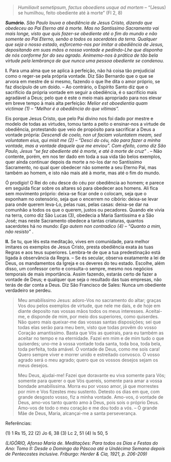 > *Humiliavit semetipsum, factus oboediens usque ad mortem* – “(Jesus) se humilhou, feito obediente até à morte” (Fl 2, 8)

***Sumário.** São Paulo louva a obediência de Jesus Cristo, dizendo que obedeceu ao Pai Eterno até à morte. Mas no Santíssimo Sacramento vai mais longe, visto que quis fazer-se obediente até o fim do mundo e não somente ao Pai Eterno, senão a todos os sacerdotes da terra. Qualquer que seja o nosso estado, esforcemo-nos por imitar a obediência de Jesus, depositando em suas mãos a nossa vontade e pedindo-Lhe que disponha de nós conforme for do seu agrado. Animemo-nos à prática de tão bela virtude pela lembrança de que nunca uma pessoa obediente se condenou.*

**I.** Para uma alma que se aplica à perfeição, não há coisa tão prejudicial como o reger-se pela própria vontade. Diz São Bernardo que o que se arvora em mestre de si mesmo, fazendo o que lhe dita o amor próprio, se faz discípulo de um doido. – Ao contrário, o Espírito Santo diz que o sacrifício da própria vontade em seguir a obediência, é o sacrifício mais agradável a Deus; pelo que é este o meio mais apropriado para nos elevar em breve tempo à mais alta perfeição: *Melior est oboedientia quam victimae (1) – “Melhor é a obediência do que vítimas”.*

Eis porque Jesus Cristo, que pelo Pai divino nos foi dado por mestre e modelo de todas as virtudes, tomou tanto a peito o ensinar-nos a virtude de obediência, protestando que veio de propósito para sacrificar a Deus a vontade própria: *Descendi de coelo, non ut faciam voluntatem meam, sed voluntatem eius, qui misit me (2) – “Desci do céu, não para fazer a minha vontade, mas a vontade daquele que me enviou”. Com efeito, como diz São Paulo, Jesus “se fez obediente até à morte, e até à morte de cruz”* . – Não contente, porém, em nos ter dado em toda a sua vida tão belos exemplos, quer ainda continuar depois da morte a no-los dar no Santíssimo Sacramento, no qual quer obedecer não somente a seu Eterno Pai, mas também ao homem, e isto não mais até à morte, mas até o fim do mundo.

Ó prodígio! O Rei do céu desce do céu por obediência ao homem; e parece em seguida ficar sobre os altares só para obedecer aos homens. Ali fica sem movimento próprio: deixa-se ficar onde o colocam, seja que o exponham no ostensório, seja que o encerrem no cibório: deixa-se levar para onde querem leva-Lo, pelas ruas, pelas casas: deixa-se dar na comunhão a todos os que o querem, justos ou pecadores. Quando ele vivia na terra, como diz São Lucas (3), obedecia a Maria Santíssima e a São José; mas neste Sacramento obedece a tantas criaturas, quantos sacerdotes há no mundo: *Ego autem non contradico (4) – “Quanto a mim, não resisto”* .

**II.** Se tu, que lês esta meditação, vives em comunidade, para melhor imitares os exemplos de Jesus Cristo, presta obediência exata às tuas Regras e aos teus superiores. Lembra-te de que a tua predestinação está ligada à observância da Regra. – Se és secular, observa exatamente a lei de Deus, os mandamentos da Igreja e os deveres do teu estado. Escolhe, além disso, um confessor certo e consulta-o sempre, mesmo nos negócios temporais de mais importância. Assim fazendo, estarás certo de fazer a vontade de Deus; e qualquer que seja o resultado das tuas empresas, não terás de dar conta a Deus. Diz São Francisco de Sales: Nunca um obediente verdadeiro se perdeu.

> Meu amabilíssimo Jesus: adoro-Vos no sacramento do altar; graças Vos dou pelos exemplos de virtude, que nele me dais, e de hoje em diante deposito nas vossas mãos todos os meus interesses. Aceitai-me, e disponde de mim, por meio dos superiores, como quiserdes. Não quero mais queixar-me das vossas santas disposições; sei que todas elas serão para meu bem, visto que todas provêm do vosso Coração amantíssimo. Basta que Vós as queirais, para eu também as aceitar no tempo e na eternidade. Fazei em mim e de mim tudo o que quiserdes; uno-me à vossa vontade toda santa, toda boa, toda bela, toda perfeita, toda amável. Ó vontade de Deus, como me sois cara! Quero sempre viver e morrer unido e estreitado convosco. O vosso agrado será o meu agrado; quero que os vossos desejos sejam os meus desejos.
>
> Meu Deus, ajudai-me! Fazei que doravante eu viva somente para Vós; somente para querer o que Vós quereis, somente para amar a vossa bondade amabilíssima. Morra eu por vosso amor, já que morrestes por mim e Vos fizestes meu sustento. Detesto os dias em que, com grande desgosto vosso, fiz a minha vontade. Amo-vos, ó vontade de Deus, amo-vos tanto quanto amo à Deus, pois sois o próprio Deus. Amo-vos de todo o meu coração e me dou todo a vós. – Ó grande Mãe de Deus, Maria, alcançai-me a santa perseverança.

Referências:

\(1\) 1 Rs 15, 22 (2) Jo 6, 38 (3) Lc 2, 51 (4) Is 50, 5

*(LIGÓRIO, Afonso Maria de. Meditações: Para todos os Dias e Festas do Ano: Tomo II: Desde o Domingo da Páscoa até a Undécima Semana depois de Pentecostes inclusive. Friburgo: Herder & Cia, 1921, p. 206-209)*
